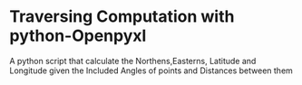 # Traversing Computation with python-Openpyxl

A python script that calculate the Northens,Easterns, Latitude and Longitude given the Included Angles of points and Distances between them